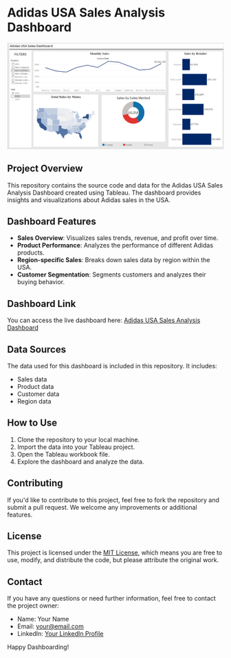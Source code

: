 # Adidas USA Sales Analysis Dashboard

![Dashboard Preview](https://github.com/subdas374/Adidas_USA_sales_analysis/blob/main/Screenshot%202023-11-08%20235735.png)

## Project Overview

This repository contains the source code and data for the Adidas USA Sales Analysis Dashboard created using Tableau. The dashboard provides insights and visualizations about Adidas sales in the USA.

## Dashboard Features

- **Sales Overview**: Visualizes sales trends, revenue, and profit over time.
- **Product Performance**: Analyzes the performance of different Adidas products.
- **Region-specific Sales**: Breaks down sales data by region within the USA.
- **Customer Segmentation**: Segments customers and analyzes their buying behavior.

## Dashboard Link

You can access the live dashboard here: [Adidas USA Sales Analysis Dashboard](#)

## Data Sources

The data used for this dashboard is included in this repository. It includes:

- Sales data
- Product data
- Customer data
- Region data

## How to Use

1. Clone the repository to your local machine.
2. Import the data into your Tableau project.
3. Open the Tableau workbook file.
4. Explore the dashboard and analyze the data.

## Contributing

If you'd like to contribute to this project, feel free to fork the repository and submit a pull request. We welcome any improvements or additional features.

## License

This project is licensed under the [MIT License](LICENSE), which means you are free to use, modify, and distribute the code, but please attribute the original work.

## Contact

If you have any questions or need further information, feel free to contact the project owner:

- Name: Your Name
- Email: your@email.com
- LinkedIn: [Your LinkedIn Profile](https://www.linkedin.com/in/your-profile)

Happy Dashboarding!
